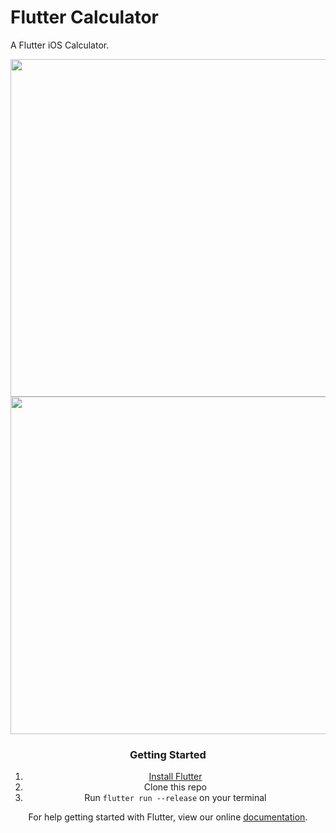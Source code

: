 # Flutter Calculator

A Flutter iOS Calculator.
<div align="center">
  <img src="https://raw.githubusercontent.com/sayonetech/flutter_calculator/master/screenshots/iphone.png" height="540"/>
  <img src="https://raw.githubusercontent.com/sayonetech/flutter_calculator/master/screenshots/pixel.png" height="540"/>
  
<div/>

### Getting Started
1. [Install Flutter](https://flutter.io/setup/)
2. Clone this repo
3. Run `flutter run --release` on your terminal


For help getting started with Flutter, view our online
[documentation](https://flutter.io/).
